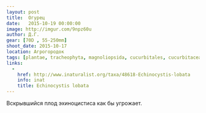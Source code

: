 ```yaml
---
layout: post
title:  Огурец
date:   2015-10-19 00:00:00
image: http://imgur.com/9npz60u
author: Д.Г.
gear: [70D , 55-250mm]
shoot_date: 2015-10-17
location: Агрогородок
tags: [plantae, tracheophyta, magnoliopsida, cucurbitales, cucurbitaceae, echinocystis, echinocystis lobata]
links:
  -
    href: http://www.inaturalist.org/taxa/48618-Echinocystis-lobata
    info: inat
    title: Echinocystis lobata
---
```


Вскрывшийся плод эхиноцистиса как бы угрожает.
